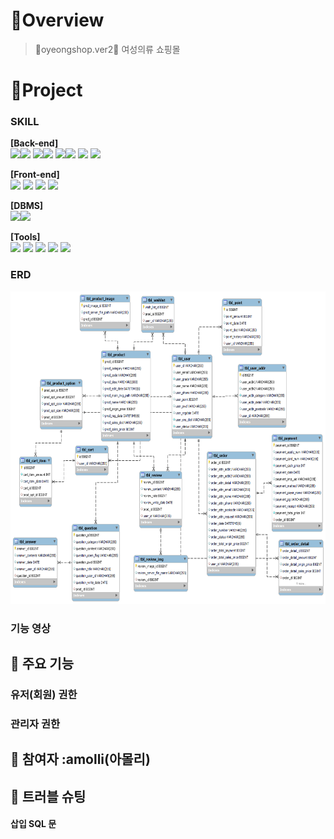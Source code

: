 #  🍳Overview

> 💚oyeongshop.ver2💚 여성의류 쇼핑몰


#  🚩Project

### SKILL
**[Back-end]**   
<img src="https://img.shields.io/badge/JDK-437291?style=for-the-badge&logo=openjdk&logoColor=white"><img src="https://img.shields.io/badge/11-515151?style=for-the-badge"> 
<img src="https://img.shields.io/badge/Spring Boot-6DB33F?style=for-the-badge&logo=springboot&logoColor=white"><img src="https://img.shields.io/badge/2.7.17-515151?style=for-the-badge"> 
<img src="https://img.shields.io/badge/Gradle-02303A?style=for-the-badge&logo=gradle&logoColor=white"><img src="https://img.shields.io/badge/8.3-515151?style=for-the-badge"> 
<img src="https://img.shields.io/badge/Hibernate-59666C?style=for-the-badge&logo=hibernate&logoColor=white"> 
<img src="https://img.shields.io/badge/Amazon S3-569A31?style=for-the-badge&logo=amazons3&logoColor=white" />

**[Front-end]**  
<img src="https://img.shields.io/badge/Thymeleaf-005F0F?style=for-the-badge&logo=thymeleaf&logoColor=white"> 
<img src="https://img.shields.io/badge/HTML5-E34F26?style=for-the-badge&logo=html5&logoColor=white"> 
<img src="https://img.shields.io/badge/CSS3-1572B6?style=for-the-badge&logo=css3&logoColor=white"> 
<img src="https://img.shields.io/badge/Bootstrap-7952B3?style=for-the-badge&logo=bootstrap&logoColor=white" />

**[DBMS]**   
<img src="https://img.shields.io/badge/MySQL-4479A1?style=for-the-badge&logo=mysql&logoColor=white"><img src="https://img.shields.io/badge/8.0.35-515151?style=for-the-badge" />

**[Tools]**  
<img src="https://img.shields.io/badge/IntelliJ IDEA-000000?style=for-the-badge&logo=intellijidea&logoColor=white"> 
<img src="https://img.shields.io/badge/Visual Studio Code-007ACC?style=for-the-badge&logo=VisualStudioCode&logoColor=white"> 
<img src="https://img.shields.io/badge/Git-F05032?style=for-the-badge&logo=git&logoColor=white"> 
<img src="https://img.shields.io/badge/GitHub-181717?style=for-the-badge&logo=github&logoColor=white"> 
<img src="https://img.shields.io/badge/Figma-F24E1E?style=for-the-badge&logo=figma&logoColor=white" />

### ERD
<p align="center">
  <img src="https://github.com/nayonez/oyeongshop.ver2/blob/main/ERD.png" width="700" height="500" aligh='left'>
</p>

### 기능 영상 



## 📍 주요 기능
### 유저(회원) 권한




### 관리자 권한




## 🚀 참여자 :amolli(아몰리)



## 💊 트러블 슈팅

#### 삽입 SQL 문
